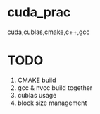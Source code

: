 # cuda_prac
cuda,cublas,cmake,c++,gcc

# TODO
1. CMAKE build
2. gcc & nvcc build together
3. cublas usage
4. block size management
